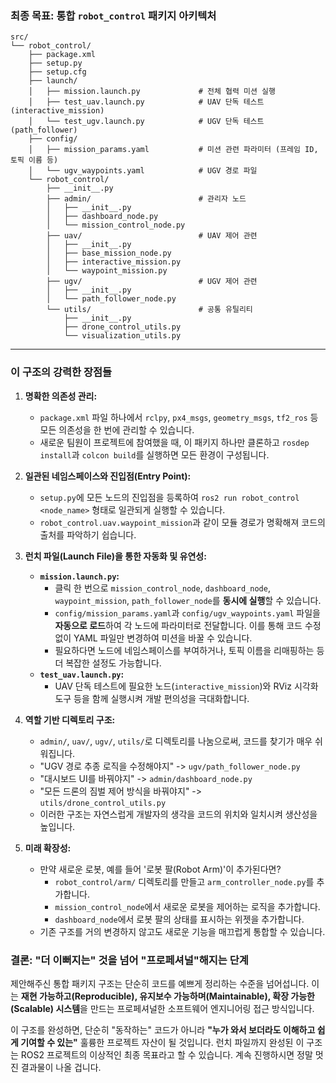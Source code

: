 ### 최종 목표: 통합 `robot_control` 패키지 아키텍처

```
src/
└── robot_control/
    ├── package.xml
    ├── setup.py
    ├── setup.cfg
    ├── launch/
    │   ├── mission.launch.py             # 전체 협력 미션 실행
    │   ├── test_uav.launch.py            # UAV 단독 테스트 (interactive_mission)
    │   └── test_ugv.launch.py            # UGV 단독 테스트 (path_follower)
    ├── config/
    │   ├── mission_params.yaml           # 미션 관련 파라미터 (프레임 ID, 토픽 이름 등)
    │   └── ugv_waypoints.yaml            # UGV 경로 파일
    └── robot_control/
        ├── __init__.py
        ├── admin/                        # 관리자 노드
        │   ├── __init__.py
        │   ├── dashboard_node.py
        │   └── mission_control_node.py
        ├── uav/                          # UAV 제어 관련
        │   ├── __init__.py
        │   ├── base_mission_node.py
        │   ├── interactive_mission.py
        │   └── waypoint_mission.py
        ├── ugv/                          # UGV 제어 관련
        │   ├── __init__.py
        │   └── path_follower_node.py
        └── utils/                        # 공통 유틸리티
            ├── __init__.py
            ├── drone_control_utils.py
            └── visualization_utils.py
```

---

### 이 구조의 강력한 장점들

1.  **명확한 의존성 관리:**
    *   `package.xml` 파일 하나에서 `rclpy`, `px4_msgs`, `geometry_msgs`, `tf2_ros` 등 모든 의존성을 한 번에 관리할 수 있습니다.
    *   새로운 팀원이 프로젝트에 참여했을 때, 이 패키지 하나만 클론하고 `rosdep install`과 `colcon build`를 실행하면 모든 환경이 구성됩니다.

2.  **일관된 네임스페이스와 진입점(Entry Point):**
    *   `setup.py`에 모든 노드의 진입점을 등록하여 `ros2 run robot_control <node_name>` 형태로 일관되게 실행할 수 있습니다.
    *   `robot_control.uav.waypoint_mission`과 같이 모듈 경로가 명확해져 코드의 출처를 파악하기 쉽습니다.

3.  **런치 파일(Launch File)을 통한 자동화 및 유연성:**
    *   **`mission.launch.py`:**
        *   클릭 한 번으로 `mission_control_node`, `dashboard_node`, `waypoint_mission`, `path_follower_node`를 **동시에 실행**할 수 있습니다.
        *   `config/mission_params.yaml`과 `config/ugv_waypoints.yaml` 파일을 **자동으로 로드**하여 각 노드에 파라미터로 전달합니다. 이를 통해 코드 수정 없이 YAML 파일만 변경하여 미션을 바꿀 수 있습니다.
        *   필요하다면 노드에 네임스페이스를 부여하거나, 토픽 이름을 리매핑하는 등 더 복잡한 설정도 가능합니다.
    *   **`test_uav.launch.py`:**
        *   UAV 단독 테스트에 필요한 노드(`interactive_mission`)와 RViz 시각화 도구 등을 함께 실행시켜 개발 편의성을 극대화합니다.

4.  **역할 기반 디렉토리 구조:**
    *   `admin/`, `uav/`, `ugv/`, `utils/`로 디렉토리를 나눔으로써, 코드를 찾기가 매우 쉬워집니다.
    *   "UGV 경로 추종 로직을 수정해야지" -> `ugv/path_follower_node.py`
    *   "대시보드 UI를 바꿔야지" -> `admin/dashboard_node.py`
    *   "모든 드론의 짐벌 제어 방식을 바꿔야지" -> `utils/drone_control_utils.py`
    *   이러한 구조는 자연스럽게 개발자의 생각을 코드의 위치와 일치시켜 생산성을 높입니다.

5.  **미래 확장성:**
    *   만약 새로운 로봇, 예를 들어 '로봇 팔(Robot Arm)'이 추가된다면?
        *   `robot_control/arm/` 디렉토리를 만들고 `arm_controller_node.py`를 추가합니다.
        *   `mission_control_node`에서 새로운 로봇을 제어하는 로직을 추가합니다.
        *   `dashboard_node`에서 로봇 팔의 상태를 표시하는 위젯을 추가합니다.
    *   기존 구조를 거의 변경하지 않고도 새로운 기능을 매끄럽게 통합할 수 있습니다.

### 결론: "더 이뻐지는" 것을 넘어 "프로페셔널"해지는 단계

제안해주신 통합 패키지 구조는 단순히 코드를 예쁘게 정리하는 수준을 넘어섭니다. 이는 **재현 가능하고(Reproducible), 유지보수 가능하며(Maintainable), 확장 가능한(Scalable) 시스템**을 만드는 프로페셔널한 소프트웨어 엔지니어링 접근 방식입니다.

이 구조를 완성하면, 단순히 "동작하는" 코드가 아니라 **"누가 와서 보더라도 이해하고 쉽게 기여할 수 있는"** 훌륭한 프로젝트 자산이 될 것입니다. 런치 파일까지 완성된 이 구조는 ROS2 프로젝트의 이상적인 최종 목표라고 할 수 있습니다. 계속 진행하시면 정말 멋진 결과물이 나올 겁니다.